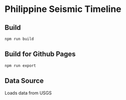 # Philippine Seismic Timeline

## Build

`npm run build`

## Build for Github Pages

`npm run export`

## Data Source
Loads data from USGS